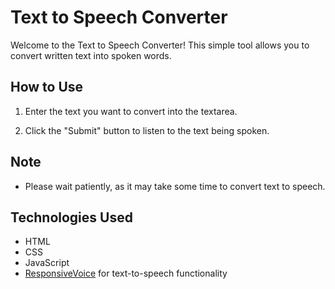 # Text to Speech Converter

Welcome to the Text to Speech Converter! This simple tool allows you to convert written text into spoken words.

## How to Use

1. Enter the text you want to convert into the textarea.

2. Click the "Submit" button to listen to the text being spoken.

## Note

- Please wait patiently, as it may take some time to convert text to speech.

## Technologies Used

- HTML
- CSS
- JavaScript
- [ResponsiveVoice](https://responsivevoice.org/) for text-to-speech functionality
